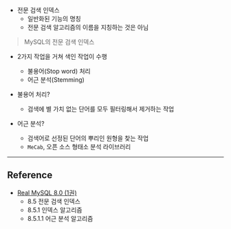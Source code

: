 - 전문 검색 인덱스
	- 일반화된 기능의 명칭
	- 전문 검색 알고리즘의 이름을 지칭하는 것은 아님

> MySQL의 전문 검색 인덱스

- 2가지 작업을 거쳐 색인 작업이 수행
	- 불용어(Stop word) 처리
	- 어근 분석(Stemming)

- 불용어 처리?
	- 검색에 별 가치 없는 단어를 모두 필터링해서 제거하는 작업
- 어근 분석?
	- 검색어로 선정된 단어의 뿌리인 원형을 찾는 작업
	- `MeCab`, 오픈 소스 형태소 분석 라이브러리

---
## Reference
 -  [Real MySQL 8.0 (1권)](https://product.kyobobook.co.kr/detail/S000001766482)
	- 8.5 전문 검색 인덱스
	- 8.5.1 인덱스 알고리즘
	- 8.5.1.1 어근 분석 알고리즘